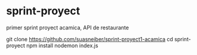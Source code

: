 # sprint-proyect

primer sprint proyect acamica, API de restaurante

git clone https://github.com/suasneiber/sprint-proyect1-acamica
cd sprint-proyect
npm install
nodemon index.js
